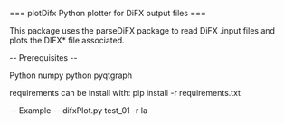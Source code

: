 === plotDifx Python plotter for DiFX output files ===

This package uses the parseDiFX package to read DiFX .input files and plots the DIFX* file associated.


-- Prerequisites --

Python numpy 
python pyqtgraph

requirements can be install with:
pip install -r requirements.txt

-- Example --
difxPlot.py test_01 -r la
